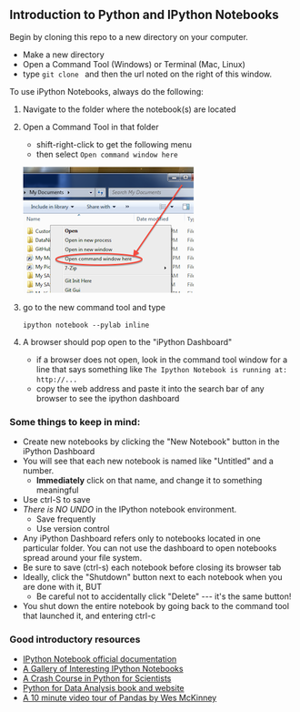 ## Introduction to Python and IPython Notebooks

Begin by cloning this repo to a new directory on your computer.

* Make a new directory
* Open a Command Tool (Windows) or Terminal (Mac, Linux)
* type `git clone ` and then the url noted on the right of this window.


To use iPython Notebooks, always do the following:  

1. Navigate to the folder where the notebook(s) are located
2. Open a Command Tool in that folder
    * shift-right-click to get the following menu
    * then select `Open command window here`
    
    ![cmd_tool](pix/win_cmd_tool.png)
    
3. go to the new command tool and type

    ```
    ipython notebook --pylab inline
    ```

4. A browser should pop open to the "iPython Dashboard"
    * if a browser does not open, look in the command tool window for a line that says something like `The Ipython Notebook is running at: http://...`
    * copy the web address and paste it into the search bar of any browser to see the ipython dashboard
    
### Some things to keep in mind:

* Create new notebooks by clicking the "New Notebook" button in the iPython Dashboard
* You will see that each new notebook is named like "Untitled" and a number.
    * __Immediately__ click on that name, and change it to something meaningful
* Use ctrl-S to save
* _There is NO UNDO_ in the IPython notebook environment. 
    * Save frequently
    * Use version control
* Any iPython Dashboard refers only to notebooks located in one particular folder. You can not use the dashboard to open notebooks spread around your file system.
* Be sure to save (ctrl-s) each notebook before closing its browser tab
* Ideally, click the "Shutdown" button next to each notebook when you are done with it, BUT
    * Be careful not to accidentally click "Delete" --- it's the same button!
* You shut down the entire notebook by going back to the command tool that launched it, and entering ctrl-c

### Good introductory resources

* [IPython Notebook official documentation](http://ipython.org/ipython-doc/stable/interactive/notebook.html)
* [A Gallery of Interesting IPython Notebooks](https://github.com/ipython/ipython/wiki/A-gallery-of-interesting-IPython-Notebooks)
* [A Crash Course in Python for Scientists](http://nbviewer.ipython.org/5920182)
* [Python for Data Analysis book and website](http://nbviewer.ipython.org/urls/gist.github.com/wesm/4757075/raw/a72d3450ad4924d0e74fb57c9f62d1d895ea4574/PandasTour.ipynb)
* [A 10 minute video tour of Pandas by Wes McKinney](http://vimeo.com/59324550)
